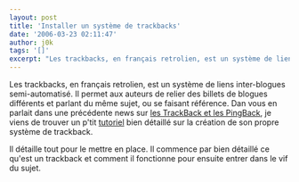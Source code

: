 ```yaml
---
layout: post
title: 'Installer un système de trackbacks'
date: '2006-03-23 02:11:47'
author: j0k
tags: '[]'
excerpt: "Les trackbacks, en français retrolien, est un système de liens inter-blogues semi-automatisé. Il permet aux auteurs de relier des billets de blogues différents et parlant du même sujet, ou se faisant référence.     \nDan vous en parlait dans une précédente news sur [les TrackBack et les      …"
---
```


Les trackbacks, en français retrolien, est un système de liens inter-blogues semi-automatisé. Il permet aux auteurs de relier des billets de blogues différents et parlant du même sujet, ou se faisant référence.
Dan vous en parlait dans une précédente news sur [les TrackBack et les PingBack](http://www.j0k3r.net/news-trackback-pingback-c-est-quoi-donc-1164.html), je viens de trouver un p'tit [tutoriel](http://xethorn.net/?articles/php/trackbacks) bien détaillé sur la création de son propre système de trackback.

Il détaille tout pour le mettre en place. Il commence par bien détaillé ce qu'est un trackback et comment il fonctionne pour ensuite entrer dans le vif du sujet.
